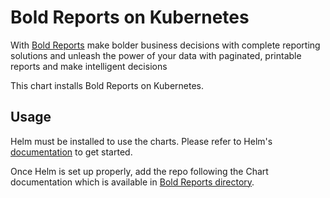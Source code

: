 # Bold Reports on Kubernetes

With [Bold Reports](https://www.boldreports.com/) make bolder business decisions with complete reporting solutions and unleash the power of your data with paginated, printable reports and make intelligent decisions

This chart installs Bold Reports on Kubernetes.

## Usage

Helm must be installed to use the charts.
Please refer to Helm's [documentation](https://helm.sh/docs/) to get started.

<!-- Keep full URL links to repo files because this README syncs from main to gh-pages.  -->
Once Helm is set up properly, add the repo following the Chart documentation which is available in [Bold Reports directory](https://github.com/ranganathan-arumugam/boldreports-helm/blob/reports-helm/helm/README.md).